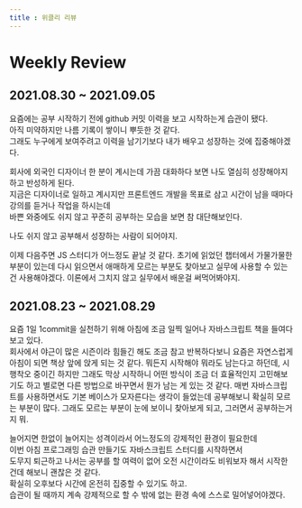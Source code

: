 ```yaml
---
title : 위클리 리뷰
---
```


# Weekly Review


## 2021.08.30  ~ 2021.09.05
요즘에는 공부 시작하기 전에 github 커밋 이력을 보고 시작하는게 습관이 됐다.  
아직 미약하지만 나름 기록이 쌓이니 뿌듯한 것 같다.  
그래도 누구에게 보여주려고 이력을 남기기보다 내가 배우고 성장하는 것에 집중해야겠다.    

회사에 외국인 디자이너 한 분이 계시는데 가끔 대화하다 보면 나도 열심히 성장해야지하고 반성하게 된다.  
지금은 디자이너로 일하고 계시지만 프론트엔드 개발을 목표로 삼고 시간이 남을 때마다 강의를 듣거나 작업을 하시는데  
바쁜 와중에도 쉬지 않고 꾸준히 공부하는 모습을 보면 참 대단해보인다.  

나도 쉬지 않고 공부해서 성장하는 사람이 되어야지.  

이제 다음주면 JS 스터디가 어느정도 끝날 것 같다. 
초기에 읽었던 챕터에서 가물가물한 부분이 있는데 다시 읽으면서 애매하게 모르는 부분도 찾아보고 
실무에 사용할 수 있는건 사용해야겠다. 이론에서 그치지 않고 실무에서 배운걸 써먹어봐야지.


## 2021.08.23  ~ 2021.08.29
요즘 1일 1commit을 실천하기 위해 아침에 조금 일찍 일어나 자바스크립트 책을 들여다 보고 있다.   
회사에서 야근이 많은 시즌이라 힘들긴 해도 조금 참고 반복하다보니 요즘은 자연스럽게 아침이 되면 책상 앞에 앉게 되는 것 같다.
뭐든지 시작해야 뭐라도 남는다고 하던데, 시행착오 중이긴 하지만 그래도 막상 시작하니 어떤 방식이 조금 더 효율적인지 고민해보기도 하고 별로면 다른 방법으로 바꾸면서 뭔가 남는 게 있는 것 같다.
매번 자바스크립트를 사용하면서도 기본 베이스가 모자른다는 생각이 들었는데 공부해보니 확실히 모르는 부분이 많다.
그래도 모르는 부분이 눈에 보이니 찾아보게 되고, 그러면서 공부하는거지 뭐.

늘어지면 한없이 늘어지는 성격이라서 어느정도의 강제적인 환경이 필요한데  
이번 아침 프로그래밍 습관 만들기도 자바스크립트 스터디를 시작하면서  
도무지 퇴근하고 나서는 공부를 할 여력이 없어 오전 시간이라도 비워보자 해서 시작한 건데 해보니 괜찮은 것 같다.   
확실히 오후보다 시간에 온전히 집중할 수 있기도 하고.   
습관이 될 때까지 계속 강제적으로 할 수 밖에 없는 환경 속에 스스로 밀어넣어야겠다.
